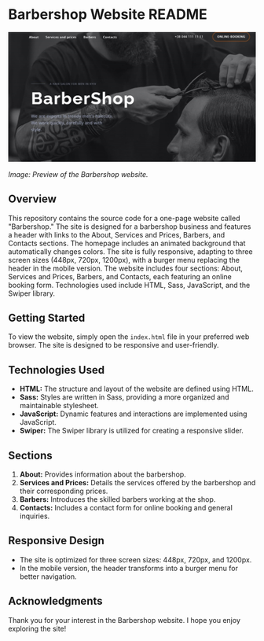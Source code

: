 # Barbershop Website README

![Barbershop Preview](./images/priview-img.jpg)

_Image: Preview of the Barbershop website._

## Overview

This repository contains the source code for a one-page website called
"Barbershop." The site is designed for a barbershop business and features a
header with links to the About, Services and Prices, Barbers, and Contacts
sections. The homepage includes an animated background that automatically
changes colors. The site is fully responsive, adapting to three screen sizes
(448px, 720px, 1200px), with a burger menu replacing the header in the mobile
version. The website includes four sections: About, Services and Prices,
Barbers, and Contacts, each featuring an online booking form. Technologies used
include HTML, Sass, JavaScript, and the Swiper library.

## Getting Started

To view the website, simply open the `index.html` file in your preferred web
browser. The site is designed to be responsive and user-friendly.

## Technologies Used

-   **HTML:** The structure and layout of the website are defined using HTML.
-   **Sass:** Styles are written in Sass, providing a more organized and
    maintainable stylesheet.
-   **JavaScript:** Dynamic features and interactions are implemented using
    JavaScript.
-   **Swiper:** The Swiper library is utilized for creating a responsive slider.

## Sections

1. **About:** Provides information about the barbershop.
2. **Services and Prices:** Details the services offered by the barbershop and
   their corresponding prices.
3. **Barbers:** Introduces the skilled barbers working at the shop.
4. **Contacts:** Includes a contact form for online booking and general
   inquiries.

## Responsive Design

-   The site is optimized for three screen sizes: 448px, 720px, and 1200px.
-   In the mobile version, the header transforms into a burger menu for better
    navigation.

## Acknowledgments

Thank you for your interest in the Barbershop website. I hope you enjoy
exploring the site!
